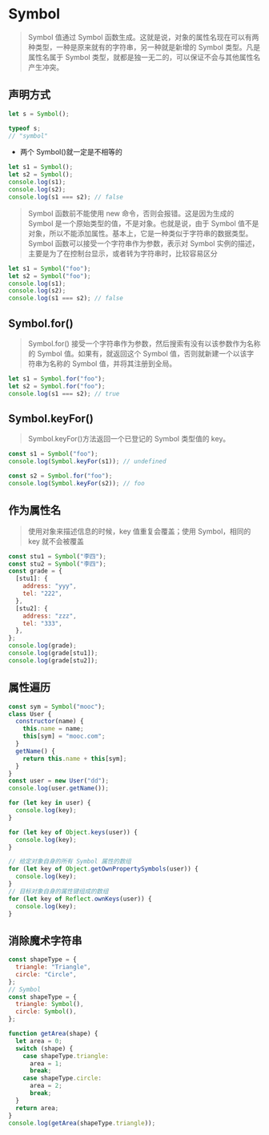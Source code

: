 # Symbol

> Symbol 值通过 Symbol 函数生成。这就是说，对象的属性名现在可以有两种类型，一种是原来就有的字符串，另一种就是新增的 Symbol 类型。凡是属性名属于 Symbol 类型，就都是独一无二的，可以保证不会与其他属性名产生冲突。

## 声明方式

```js
let s = Symbol();

typeof s;
// "symbol"
```

- 两个 Symbol()就一定是不相等的

```js
let s1 = Symbol();
let s2 = Symbol();
console.log(s1);
console.log(s2);
console.log(s1 === s2); // false
```

> Symbol 函数前不能使用 new 命令，否则会报错。这是因为生成的 Symbol 是一个原始类型的值，不是对象。也就是说，由于 Symbol 值不是对象，所以不能添加属性。基本上，它是一种类似于字符串的数据类型。  
> Symbol 函数可以接受一个字符串作为参数，表示对 Symbol 实例的描述，主要是为了在控制台显示，或者转为字符串时，比较容易区分

```js
let s1 = Symbol("foo");
let s2 = Symbol("foo");
console.log(s1);
console.log(s2);
console.log(s1 === s2); // false
```

## Symbol.for()

> Symbol.for() 接受一个字符串作为参数，然后搜索有没有以该参数作为名称的 Symbol 值。如果有，就返回这个 Symbol 值，否则就新建一个以该字符串为名称的 Symbol 值，并将其注册到全局。

```js
let s1 = Symbol.for("foo");
let s2 = Symbol.for("foo");
console.log(s1 === s2); // true
```

## Symbol.keyFor()

> Symbol.keyFor()方法返回一个已登记的 Symbol 类型值的 key。

```js
const s1 = Symbol("foo");
console.log(Symbol.keyFor(s1)); // undefined

const s2 = Symbol.for("foo");
console.log(Symbol.keyFor(s2)); // foo
```

## 作为属性名

> 使用对象来描述信息的时候，key 值重复会覆盖；使用 Symbol，相同的 key 就不会被覆盖

```js
const stu1 = Symbol("李四");
const stu2 = Symbol("李四");
const grade = {
  [stu1]: {
    address: "yyy",
    tel: "222",
  },
  [stu2]: {
    address: "zzz",
    tel: "333",
  },
};
console.log(grade);
console.log(grade[stu1]);
console.log(grade[stu2]);
```

## 属性遍历

```js
const sym = Symbol("mooc");
class User {
  constructor(name) {
    this.name = name;
    this[sym] = "mooc.com";
  }
  getName() {
    return this.name + this[sym];
  }
}
const user = new User("dd");
console.log(user.getName());

for (let key in user) {
  console.log(key);
}

for (let key of Object.keys(user)) {
  console.log(key);
}

// 给定对象自身的所有 Symbol 属性的数组
for (let key of Object.getOwnPropertySymbols(user)) {
  console.log(key);
}
// 目标对象自身的属性键组成的数组
for (let key of Reflect.ownKeys(user)) {
  console.log(key);
}
```

## 消除魔术字符串

```js
const shapeType = {
  triangle: "Triangle",
  circle: "Circle",
};
// Symbol
const shapeType = {
  triangle: Symbol(),
  circle: Symbol(),
};

function getArea(shape) {
  let area = 0;
  switch (shape) {
    case shapeType.triangle:
      area = 1;
      break;
    case shapeType.circle:
      area = 2;
      break;
  }
  return area;
}
console.log(getArea(shapeType.triangle));
```
